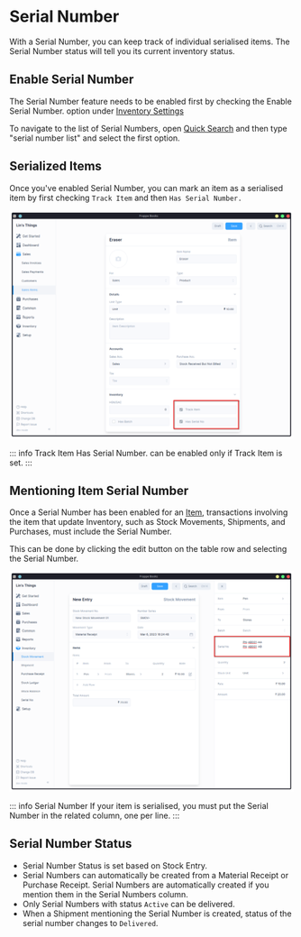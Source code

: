 # Serial Number

With a Serial Number, you can keep track of individual serialised items.
The Serial Number status will tell you its current inventory status.

## Enable Serial Number

The Serial Number feature needs to be enabled first by checking the Enable Serial Number.
option under [Inventory Settings](/inventory/settings)

To navigate to the list of Serial Numbers, open [Quick Search](/miscellaneous/search)
and then type "serial number list" and select the first option.

## Serialized Items

Once you've enabled Serial Number, you can mark an item as a serialised item by
first checking `Track Item` and then `Has Serial Number.`

![Enable Has Serial Number](./images/item-has-serial-no.png)

::: info Track Item
Has Serial Number. can be enabled only if Track Item is set.
:::

## Mentioning Item Serial Number

Once a Serial Number has been enabled for an [Item](/entries/items), transactions involving 
the item that update Inventory, such as Stock Movements, Shipments, and Purchases, must 
include the Serial Number. 

This can be done by clicking the edit button on the table row and selecting the Serial Number.

![Mentioning Serial Numbers](./images/mentioning-serial-no.png)

::: info Serial Number
If your item is serialised, you must put the Serial Number in the related
column, one per line.
:::

## Serial Number Status

- Serial Number Status is set based on Stock Entry.
- Serial Numbers can automatically be created from a Material Receipt or Purchase
  Receipt. Serial Numbers are automatically created if you mention them in
  the Serial Numbers column.
- Only Serial Numbers with status `Active` can be delivered.
- When a Shipment mentioning the Serial Number is created, status of
  the serial number changes to `Delivered`.
